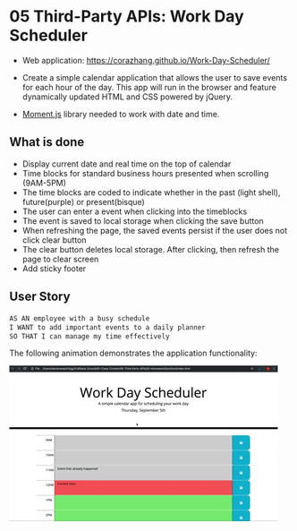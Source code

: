 # 05 Third-Party APIs: Work Day Scheduler
* Web application:  https://corazhang.github.io/Work-Day-Scheduler/
* Create a simple calendar application that allows the user to save events for each hour of the day. This app will run in the browser and feature dynamically updated HTML and CSS powered by jQuery.

* [Moment.js](https://momentjs.com/) library needed to work with date and time. 

## What is done
* Display current date and real time on the top of calendar
* Time blocks for standard business hours presented when scrolling (9AM-5PM)
* The time blocks are coded to indicate whether in the past (light shell), future(purple) or present(bisque)
* The user can enter a event when clicking into the timeblocks
* The event is saved to local storage when clicking the save button
* When refreshing the page, the saved events persist if the user does not click clear button
* The clear button deletes local storage. After clicking, then refresh the page to clear screen
* Add sticky footer

## User Story

```
AS AN employee with a busy schedule
I WANT to add important events to a daily planner
SO THAT I can manage my time effectively
```

The following animation demonstrates the application functionality:

![day planner demo](./Assets/05-third-party-apis-homework-demo.gif)

